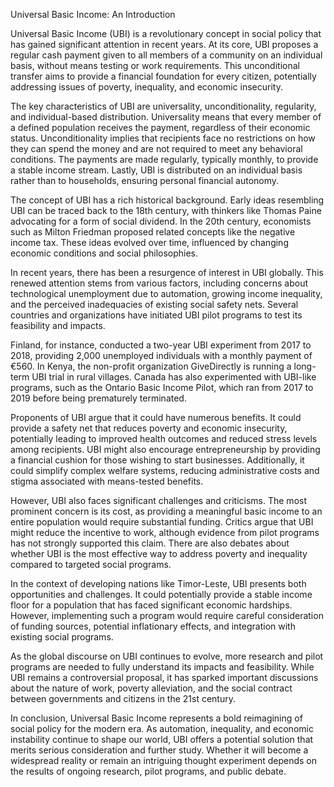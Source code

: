 Universal Basic Income: An Introduction

Universal Basic Income (UBI) is a revolutionary concept in social policy that has gained significant attention in recent years. At its core, UBI proposes a regular cash payment given to all members of a community on an individual basis, without means testing or work requirements. This unconditional transfer aims to provide a financial foundation for every citizen, potentially addressing issues of poverty, inequality, and economic insecurity.

The key characteristics of UBI are universality, unconditionality, regularity, and individual-based distribution. Universality means that every member of a defined population receives the payment, regardless of their economic status. Unconditionality implies that recipients face no restrictions on how they can spend the money and are not required to meet any behavioral conditions. The payments are made regularly, typically monthly, to provide a stable income stream. Lastly, UBI is distributed on an individual basis rather than to households, ensuring personal financial autonomy.

The concept of UBI has a rich historical background. Early ideas resembling UBI can be traced back to the 18th century, with thinkers like Thomas Paine advocating for a form of social dividend. In the 20th century, economists such as Milton Friedman proposed related concepts like the negative income tax. These ideas evolved over time, influenced by changing economic conditions and social philosophies.

In recent years, there has been a resurgence of interest in UBI globally. This renewed attention stems from various factors, including concerns about technological unemployment due to automation, growing income inequality, and the perceived inadequacies of existing social safety nets. Several countries and organizations have initiated UBI pilot programs to test its feasibility and impacts.

Finland, for instance, conducted a two-year UBI experiment from 2017 to 2018, providing 2,000 unemployed individuals with a monthly payment of €560. In Kenya, the non-profit organization GiveDirectly is running a long-term UBI trial in rural villages. Canada has also experimented with UBI-like programs, such as the Ontario Basic Income Pilot, which ran from 2017 to 2019 before being prematurely terminated.

Proponents of UBI argue that it could have numerous benefits. It could provide a safety net that reduces poverty and economic insecurity, potentially leading to improved health outcomes and reduced stress levels among recipients. UBI might also encourage entrepreneurship by providing a financial cushion for those wishing to start businesses. Additionally, it could simplify complex welfare systems, reducing administrative costs and stigma associated with means-tested benefits.

However, UBI also faces significant challenges and criticisms. The most prominent concern is its cost, as providing a meaningful basic income to an entire population would require substantial funding. Critics argue that UBI might reduce the incentive to work, although evidence from pilot programs has not strongly supported this claim. There are also debates about whether UBI is the most effective way to address poverty and inequality compared to targeted social programs.

In the context of developing nations like Timor-Leste, UBI presents both opportunities and challenges. It could potentially provide a stable income floor for a population that has faced significant economic hardships. However, implementing such a program would require careful consideration of funding sources, potential inflationary effects, and integration with existing social programs.

As the global discourse on UBI continues to evolve, more research and pilot programs are needed to fully understand its impacts and feasibility. While UBI remains a controversial proposal, it has sparked important discussions about the nature of work, poverty alleviation, and the social contract between governments and citizens in the 21st century.

In conclusion, Universal Basic Income represents a bold reimagining of social policy for the modern era. As automation, inequality, and economic instability continue to shape our world, UBI offers a potential solution that merits serious consideration and further study. Whether it will become a widespread reality or remain an intriguing thought experiment depends on the results of ongoing research, pilot programs, and public debate.